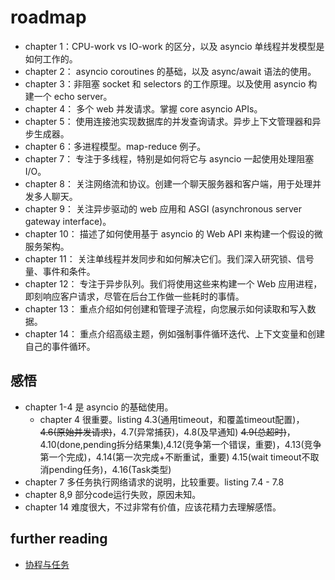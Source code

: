 # roadmap

- chapter 1：CPU-work vs IO-work 的区分，以及 asyncio 单线程并发模型是如何工作的。
- chapter 2： asyncio coroutines 的基础，以及 async/await 语法的使用。
- chapter 3：非阻塞 socket 和 selectors 的工作原理。以及使用 asyncio 构建一个 echo server。
- chapter 4： 多个 web 并发请求。掌握 core asyncio APIs。
- chapter 5： 使用连接池实现数据库的并发查询请求。异步上下文管理器和异步生成器。
- chapter 6：多进程模型。map-reduce 例子。
- chapter 7： 专注于多线程，特别是如何将它与 asyncio 一起使用处理阻塞 I/O。
- chapter 8： 关注网络流和协议。创建一个聊天服务器和客户端，用于处理并发多人聊天。
- chapter 9： 关注异步驱动的 web 应用和 ASGI (asynchronous server gateway interface)。
- chapter 10： 描述了如何使用基于 asyncio 的 Web API 来构建一个假设的微服务架构。
- chapter 11： 关注单线程并发同步和如何解决它们。我们深入研究锁、信号量、事件和条件。
- chapter 12： 专注于异步队列。我们将使用这些来构建一个 Web 应用进程，即刻响应客户请求，尽管在后台工作做一些耗时的事情。
- chapter 13： 重点介绍如何创建和管理子流程，向您展示如何读取和写入数据。
- chapter 14： 重点介绍高级主题，例如强制事件循环迭代、上下文变量和创建自己的事件循环。

## 感悟

- chapter 1-4 是 asyncio 的基础使用。
  - chapter 4 很重要。listing 4.3(通用timeout，和覆盖timeout配置)，~~4.6(原始并发请求)~~，4.7(异常捕获)，4.8(及早通知)
    ~~4.9(总超时)~~，4.10(done,pending拆分结果集),4.12(竞争第一个错误，重要)，4.13(竞争第一个完成)，4.14(第一次完成+不断重试，重要)
    4.15(wait timeout不取消pending任务)，4.16(Task类型)
- chapter 7 多任务执行网络请求的说明，比较重要。listing 7.4 - 7.8
- chapter 8,9 部分code运行失败，原因未知。
- chapter 14 难度很大，不过非常有价值，应该花精力去理解感悟。

## further reading

- [协程与任务](https://docs.python.org/zh-cn/3/library/asyncio-task.html)